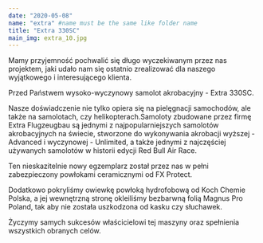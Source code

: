 ```yaml
---
date: "2020-05-08"
name: "extra" #name must be the same like folder name
title: "Extra 330SC"
main_img: extra_10.jpg
---
```


<p>Mamy przyjemność pochwalić się długo wyczekiwanym przez nas projektem, jaki udało nam się ostatnio zrealizować dla naszego wyjątkowego i interesującego klienta.</p>
<p>Przed Państwem wysoko-wyczynowy samolot akrobacyjny - Extra 330SC.</p>
<p>Nasze doświadczenie nie tylko opiera się na pielęgnacji samochodów, ale także na samolotach, czy helikopterach.Samoloty zbudowane przez firmę Extra Flugzeugbau są jednymi z najpopularniejszych samolotów akrobacyjnych na świecie, stworzone do wykonywania akrobacji wyższej - Advanced i wyczynowej - Unlimited, a także jednymi z najczęściej używanych samolotów w historii edycji Red Bull Air Race.</p>
<p>Ten nieskazitelnie nowy egzemplarz został przez nas w pełni zabezpieczony powłokami ceramicznymi od FX Protect.</p>
<p>Dodatkowo pokryliśmy owiewkę powłoką hydrofobową od Koch Chemie Polska, a jej wewnętrzną stronę okleiliśmy bezbarwną folią Magnus Pro Poland, tak aby nie została uszkodzona od kasku czy słuchawek.</p>
<p>Życzymy samych sukcesów właścicielowi tej maszyny oraz spełnienia wszystkich obranych celów.</p>